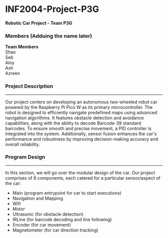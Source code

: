 # INF2004-Project-P3G
**Robotic Car Project - Team P3G**

### Members (Adduing the name later)
**Team Members** <br>
Shao <br>
Seb <br>
Aloy <br>
Ash <br>
Azreen <be>

### Project Description
---
Our project centers on developing an autonomous two-wheeled robot car powered by the Raspberry Pi Pico W as its primary microcontroller. The robot is designed to efficiently navigate predefined maps using advanced navigation algorithms. It features obstacle detection and avoidance capabilities, along with the ability to decode Barcode-39 standard barcodes. To ensure smooth and precise movement, a PID controller is integrated into the system. Additionally, sensor fusion enhances the car's performance and robustness by improving decision-making accuracy and overall reliability.

### Program Design
---
In this section, we will go over the modular design of the car. Our project comprises of 8 components, each catered for a particular sensor/aspect of the car:
- Main (program entrypoint for car to start executions)
- Navigation and Mapping
- Wifi
- Motor
- Ultrasonic (for obstacle detection)
- IRLine (for barcode decoding and line following)
- Encoder (for car movement)
- Magnetometer (for car direction tracking)
